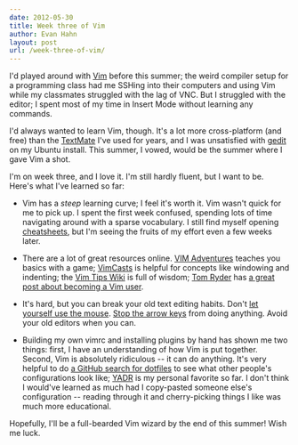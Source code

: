 ```yaml
---
date: 2012-05-30
title: Week three of Vim
author: Evan Hahn
layout: post
url: /week-three-of-vim/
---
```


I'd played around with [Vim][1] before this summer; the weird compiler setup for a programming class had me SSHing into their computers and using Vim while my classmates struggled with the lag of VNC. But I struggled with the editor; I spent most of my time in Insert Mode without learning any commands.

I'd always wanted to learn Vim, though. It's a lot more cross-platform (and free) than the [TextMate][2] I've used for years, and I was unsatisfied with [gedit][3] on my Ubuntu install. This summer, I vowed, would be the summer where I gave Vim a shot.

I'm on week three, and I love it. I'm still hardly fluent, but I want to be. Here's what I've learned so far:

- Vim has a _steep_ learning curve; I feel it's worth it. Vim wasn't quick for me to pick up. I spent the first week confused, spending lots of time navigating around with a sparse vocabulary. I still find myself opening [cheatsheets][4], but I'm seeing the fruits of my effort even a few weeks later.

- There are a lot of great resources online. [VIM Adventures][5] teaches you basics with a game; [VimCasts][6] is helpful for concepts like windowing and indenting; the [Vim Tips Wiki][7] is full of wisdom; [Tom Ryder][8] has [a great post about becoming a Vim user][9].

- It's hard, but you can break your old text editing habits. Don't [let yourself use the mouse][10]. [Stop the arrow keys][11] from doing anything. Avoid your old editors when you can.

- Building my own vimrc and installing plugins by hand has shown me two things: first, I have an understanding of how Vim is put together. Second, Vim is absolutely ridiculous -- it can do anything. It's very helpful to do [a GitHub search for dotfiles][12] to see what other people's configurations look like; [YADR][13] is my personal favorite so far. I don't think I would've learned as much had I copy-pasted someone else's configuration -- reading through it and cherry-picking things I like was much more educational.

Hopefully, I'll be a full-bearded Vim wizard by the end of this summer! Wish me luck.

[1]: http://www.vim.org/
[2]: http://macromates.com/
[3]: http://projects.gnome.org/gedit/
[4]: http://www.tuxfiles.org/linuxhelp/vimcheat.html
[5]: http://vim-adventures.com/
[6]: http://vimcasts.org/episodes/archive
[7]: https://vim.wikia.com/
[8]: http://blog.sanctum.geek.nz/
[9]: http://blog.sanctum.geek.nz/vim-anti-patterns/
[10]: http://vim.wikia.com/wiki/Using_the_mouse_for_Vim_in_an_xterm
[11]: https://evanhahn.com/wp-content/uploads/2012/05/vim_no_arrow_keys.txt
[12]: https://github.com/search?q=dotfiles&start_value=1&type=Repositories
[13]: http://skwp.github.com/dotfiles/
